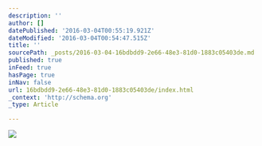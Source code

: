 ```yaml
---
description: ''
author: []
datePublished: '2016-03-04T00:55:19.921Z'
dateModified: '2016-03-04T00:54:47.515Z'
title: ''
sourcePath: _posts/2016-03-04-16bdbdd9-2e66-48e3-81d0-1883c05403de.md
published: true
inFeed: true
hasPage: true
inNav: false
url: 16bdbdd9-2e66-48e3-81d0-1883c05403de/index.html
_context: 'http://schema.org'
_type: Article

---
```

![](https://the-grid-user-content.s3-us-west-2.amazonaws.com/355e7e7b-16dd-46b7-8ddb-bb2a89dac87b.png)